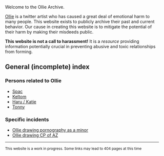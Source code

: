 Welcome to the Ollie Archive.

[Ollie](ollie.md) is a twitter artist who has caused a great deal of emotional harm to many people. This website exists to publicly archive their past and current behavior. Our cause in creating this website is to mitigate the potential of their harm by making their misdeeds public.

**This website is not a call to harassment!** It is a *resource* providing information potentially crucial in preventing abusive and toxic relationships from forming.

## General (incomplete) index

### Persons related to Ollie

- [Spac](/articles/spac.md)
- [Keltom](/articles/keltom.md)
- [Haru / Katie](/articles/katie.md)
- [Tonny](/articles/tonny.md)

### Specific incidents

- [Ollie drawing pornography as a minor](/articles/ollie_drawing_porn_as_a_minor.md)
- [Ollie drawing CP of AZ](/articles/ollie_drawing_cp_of_az.md)

---

<sub>This website is a work in progress. Some links may lead to 404 pages at this time</sub>
